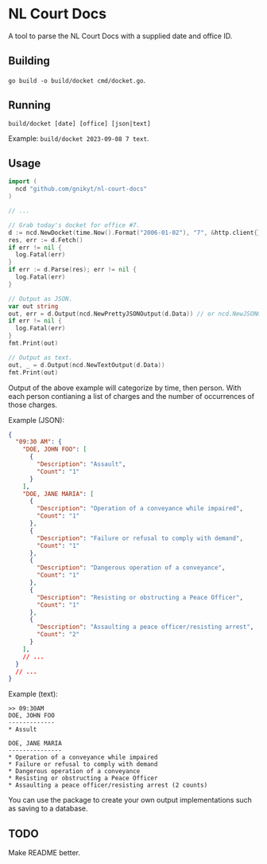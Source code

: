 # NL Court Docs

A tool to parse the NL Court Docs with a supplied date and office ID.

## Building

`go build -o build/docket cmd/docket.go`.

## Running

`build/docket [date] [office] [json|text]`

Example: `build/docket 2023-09-08 7 text`.

## Usage

```go
import (
  ncd "github.com/gnikyt/nl-court-docs"
)

// ...

// Grab today's docket for office #7.
d := ncd.NewDocket(time.Now().Format("2006-01-02"), "7", &http.client{})
res, err := d.Fetch()
if err != nil {
  log.Fatal(err)
}
if err := d.Parse(res); err != nil {
  log.Fatal(err)
}

// Output as JSON.
var out string
out, err = d.Output(ncd.NewPrettyJSONOutput(d.Data)) // or ncd.NewJSONOutput for non-pretty.
if err != nil {
  log.Fatal(err)
}
fmt.Print(out)

// Output as text.
out, _ = d.Output(ncd.NewTextOutput(d.Data))
fmt.Print(out)
```

Output of the above example will categorize by time, then person. With each person contianing a list of charges and the number of occurrences of those charges.

Example (JSON):

```json
{
  "09:30 AM": {
    "DOE, JOHN FOO": [
      {
        "Description": "Assault",
        "Count": "1"
      }
    ],
    "DOE, JANE MARIA": [
      {
        "Description": "Operation of a conveyance while impaired",
        "Count": "1"
      },
      {
        "Description": "Failure or refusal to comply with demand",
        "Count": "1"
      },
      {
        "Description": "Dangerous operation of a conveyance",
        "Count": "1"
      },
      {
        "Description": "Resisting or obstructing a Peace Officer",
        "Count": "1"
      },
      {
        "Description": "Assaulting a peace officer/resisting arrest",
        "Count": "2"
      }
    ],
    // ...
  }
  // ...
}
```

Example (text):

```text
>> 09:30AM
DOE, JOHN FOO
-------------
* Assult

DOE, JANE MARIA
---------------
* Operation of a conveyance while impaired
* Failure or refusal to comply with demand
* Dangerous operation of a conveyance
* Resisting or obstructing a Peace Officer
* Assaulting a peace officer/resisting arrest (2 counts)
```

You can use the package to create your own output implementations such as saving to a database.

## TODO

Make README better.
